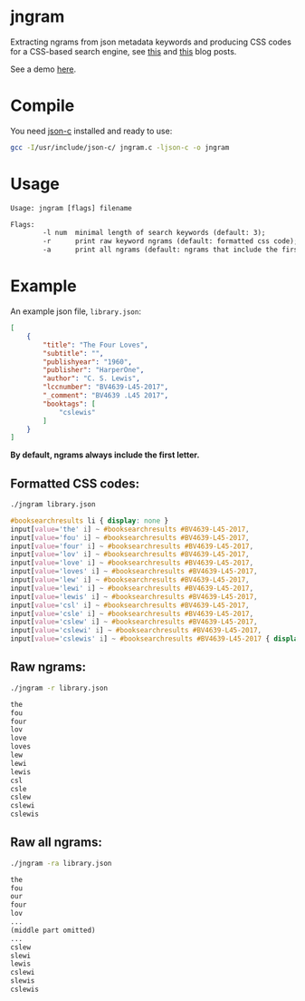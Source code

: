 # jngram

Extracting ngrams from json metadata keywords and producing CSS codes for a CSS-based search engine, see [this](https://gregw.xyz/posts/catalog-your-books/) and [this](https://gregw.xyz/posts/css-search-engine/) blog posts.

See a demo [here](https://gregw.xyz/books/).

# Compile

You need [json-c](https://github.com/json-c/json-c) installed and ready to use:

```sh
gcc -I/usr/include/json-c/ jngram.c -ljson-c -o jngram
```

# Usage

```txt
Usage: jngram [flags] filename

Flags:
        -l num  minimal length of search keywords (default: 3);
        -r      print raw keyword ngrams (default: formatted css code);
        -a      print all ngrams (default: ngrams that include the first letter).
```

# Example

An example json file, `library.json`:

```json
[
	{
		"title": "The Four Loves",
		"subtitle": "",
		"publishyear": "1960",
		"publisher": "HarperOne",
		"author": "C. S. Lewis",
		"lccnumber": "BV4639-L45-2017",
		"_comment": "BV4639 .L45 2017",
		"booktags": [
			"cslewis"
		]
	}
]
```

**By default, ngrams always include the first letter.**

## Formatted CSS codes:

```sh
./jngram library.json
```

```css
#booksearchresults li { display: none }
input[value='the' i] ~ #booksearchresults #BV4639-L45-2017,
input[value='fou' i] ~ #booksearchresults #BV4639-L45-2017,
input[value='four' i] ~ #booksearchresults #BV4639-L45-2017,
input[value='lov' i] ~ #booksearchresults #BV4639-L45-2017,
input[value='love' i] ~ #booksearchresults #BV4639-L45-2017,
input[value='loves' i] ~ #booksearchresults #BV4639-L45-2017,
input[value='lew' i] ~ #booksearchresults #BV4639-L45-2017,
input[value='lewi' i] ~ #booksearchresults #BV4639-L45-2017,
input[value='lewis' i] ~ #booksearchresults #BV4639-L45-2017,
input[value='csl' i] ~ #booksearchresults #BV4639-L45-2017,
input[value='csle' i] ~ #booksearchresults #BV4639-L45-2017,
input[value='cslew' i] ~ #booksearchresults #BV4639-L45-2017,
input[value='cslewi' i] ~ #booksearchresults #BV4639-L45-2017,
input[value='cslewis' i] ~ #booksearchresults #BV4639-L45-2017 { display: list-item }
```

## Raw ngrams:

```sh
./jngram -r library.json
```

```txt
the
fou
four
lov
love
loves
lew
lewi
lewis
csl
csle
cslew
cslewi
cslewis
```

## Raw all ngrams:

```sh
./jngram -ra library.json
```

```txt
the
fou
our
four
lov
...
(middle part omitted)
...
cslew
slewi
lewis
cslewi
slewis
cslewis
```
